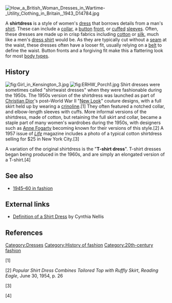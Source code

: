 ![](How_a_British_Woman_Dresses_in_Wartime-_Utility_Clothing_in_Britain,_1943_D14784.jpg "How_a_British_Woman_Dresses_in_Wartime-_Utility_Clothing_in_Britain,_1943_D14784.jpg")

A **shirtdress** is a style of women's [dress](dress "wikilink") that
borrows details from a man's [shirt](Dress_shirt "wikilink"). These can
include a [collar](Collar_(clothing) "wikilink"), a
[button](button "wikilink") [front](Placket "wikilink"), or
[cuffed](cuff "wikilink") [sleeves](sleeve "wikilink"). Often, these
dresses are made up in crisp fabrics including
[cotton](cotton "wikilink") or [silk](silk "wikilink"), much like a
men's [dress shirt](dress_shirt "wikilink") would be. As they are
typically cut without a [seam](Sewing "wikilink") at the waist, these
dresses often have a looser fit, usually relying on a
[belt](Belt_(clothing) "wikilink") to define the waist. Button fronts
and a forgiving fit make this a flattering look for most [body
types](body_types "wikilink").

## History

![](Girl_in_Kensington_3.jpg "fig:Girl_in_Kensington_3.jpg")
![](ERHW_Porch1.jpg "fig:ERHW_Porch1.jpg") Shirt dresses were sometimes
called "shirtwaist dresses" when they were fashionable during the 1950s.
The 1950s version of the shirtdress was launched as part of [Christian
Dior](Christian_Dior "wikilink")'s post–World War II "[New
Look](Christian_Dior_S.A.#The_.22New_Look.22 "wikilink")" couture
designs, with a full skirt held up by wearing a
[crinoline](crinoline "wikilink").[1] They often featured a notched
collar, and elbow-length sleeves with cuffs. More informal versions of
the shirtdress, made of cotton, but retaining the full skirt and collar,
became a staple part of many women's wardrobes during the 1950s, with
designers such as [Anne Fogarty](Anne_Fogarty "wikilink") becoming known
for their versions of this style.[2] A 1957 issue of
*[Life](Life_(magazine) "wikilink")* magazine includes a photo of a
typical cotton shirtdress selling for $25 in New York City.[3]

A variation of the original shirtdress is the "**T-shirt dress**".
T-shirt dresses began being produced in the 1960s, and are simply an
elongated version of a T-shirt.[4]

## See also

-   [1945–60 in fashion](1945–60_in_fashion "wikilink")

## External links

-   [Definition of a Shirt
    Dress](http://fashion.about.com/cs/glossary/g/bldefshirtdress.htm)
    by Cynthia Nellis

## References

[Category:Dresses](Category:Dresses "wikilink") [Category:History of
fashion](Category:History_of_fashion "wikilink") [Category:20th-century
fashion](Category:20th-century_fashion "wikilink")

[1]

[2] *Popular Shirt Dress Combines Tailored Top with Ruffly Skirt*,
*Reading Eagle*, June 30, 1954, p. 26

[3]

[4]